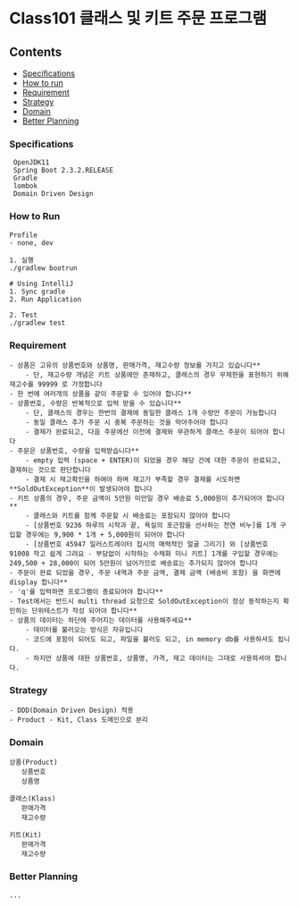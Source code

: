 # Class101 클래스 및 키트 주문 프로그램

## Contents
* [Specifications](#chapter-1)
* [How to run](#chapter-2)
* [Requirement](#chapter-3) 
* [Strategy](#chapter-4)
* [Domain](#chapter-5)
* [Better Planning](#chapter-6)

### <a name="chapter-1"></a>Specifications 
````
 OpenJDK11
 Spring Boot 2.3.2.RELEASE
 Gradle
 lombok
 Domain Driven Design
````

### <a name="chapter-2"></a>How to Run
```
Profile
- none, dev

1. 실행
./gradlew bootrun

# Using IntelliJ
1. Sync gradle
2. Run Application

2. Test 
./gradlew test
```

### <a name="chapter-3"></a>Requirement 
````
- 상품은 고유의 상품번호와 상품명, 판매가격, 재고수량 정보를 가지고 있습니다**
    - 단, 재고수량 개념은 키트 상품에만 존재하고, 클래스의 경우 무제한을 표현하기 위해 재고수를 99999 로 가정합니다
- 한 번에 여러개의 상품을 같이 주문할 수 있어야 합니다**
- 상품번호, 수량은 반복적으로 입력 받을 수 있습니다**
    - 단, 클래스의 경우는 한번의 결제에 동일한 클래스 1개 수량만 주문이 가능합니다
    - 동일 클래스 추가 주문 시 중복 주문하는 것을 막아주어야 합니다
    - 결제가 완료되고, 다음 주문에선 이전에 결제와 무관하게 클래스 주문이 되어야 합니다
- 주문은 상품번호, 수량을 입력받습니다**
    - empty 입력 (space + ENTER)이 되었을 경우 해당 건에 대한 주문이 완료되고, 결제하는 것으로 판단합니다
    - 결제 시 재고확인을 하여야 하며 재고가 부족할 경우 결제를 시도하면 **SoldOutException**이 발생되어야 합니다
- 키트 상품의 경우, 주문 금액이 5만원 미만일 경우 배송료 5,000원이 추가되어야 합니다**
    - 클래스와 키트를 함께 주문할 시 배송료는 포함되지 않아야 합니다
    - [상품번호 9236 하루의 시작과 끝, 욕실의 포근함을 선사하는 천연 비누]를 1개 구입할 경우에는 9,900 * 1개 + 5,000원이 되어야 합니다
    - [상품번호 45947 일러스트레이터 집시의 매력적인 얼굴 그리기] 와 [상품번호 91008 작고 쉽게 그려요 - 부담없이 시작하는 수채화 미니 키트] 1개를 구입할 경우에는 249,500 + 28,000이 되어 5만원이 넘어가므로 배송료는 추가되지 않아야 합니다
- 주문이 완료 되었을 경우, 주문 내역과 주문 금액, 결제 금액 (배송비 포함) 을 화면에 display 합니다**
- 'q'를 입력하면 프로그램이 종료되어야 합니다**
- Test에서는 반드시 multi thread 요청으로 SoldOutException이 정상 동작하는지 확인하는 단위테스트가 작성 되어야 합니다**
- 상품의 데이터는 하단에 주어지는 데이터를 사용해주세요**
    - 데이터를 불러오는 방식은 자유입니다
    - 코드에 포함이 되어도 되고, 파일을 불러도 되고, in memory db를 사용하셔도 됩니다.
    - 하지만 상품에 대한 상품번호, 상품명, 가격, 재고 데이터는 그대로 사용하셔야 합니다.
````

### <a name="chapter-4"></a>Strategy 
```` 
- DDD(Domain Driven Design) 적용
- Product - Kit, Class 도메인으로 분리 
````

### <a name="chapter-5"></a>Domain 
```
상품(Product)
   상품번호
   상품명

클래스(Klass)
   판매가격
   재고수량

키트(Kit)
   판매가격
   재고수량   
```

### <a name="chapter-6"></a>Better Planning 
```
...
```
